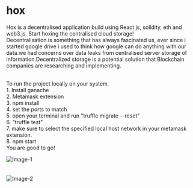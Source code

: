 # hox
Hox is a decentralised application build using React js, solidity, eth and web3.js. Start hoxing the centralised cloud storage! <br/>
Decentralisation is something that has always fascinated us, ever since i started google drive i used to think how google can do anything with our data.we had concerns over data leaks from centralised server storage of information.Decentralized storage is a potential solution that Blockchain companies are researching and implementing.


<br/>
To run the project locally on your system.
<br/>
1. Install ganache <br/>
2. Metamask extension <br/>
3. npm install <br/>
4. set the ports to match <br/>
5. open your terminal and run "truffle migrate --reset" <br/>
6. "truffle test" <br/>
7. make sure to select the specified local host network in your metamask extension. <br/>
8. npm start 
<br/>
You are good to go!
<br/>

![Image-1](https://bafybeic5eini3qunzf35urs4tqtovn3jvfqcayrz4ttvvni4bmclqadnku.ipfs.infura-ipfs.io/)
<br/>
<br/>
<br/>
![Image-2](https://bafybeidutj5taxktkr4nmolaaupnmvrcwi4b3s77x3pi3cllks6n7zxbqi.ipfs.infura-ipfs.io/)

